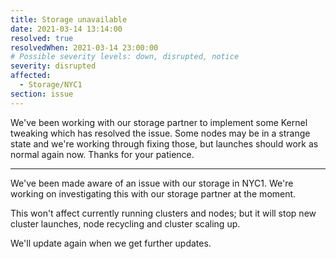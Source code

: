 ```yaml
---
title: Storage unavailable
date: 2021-03-14 13:14:00
resolved: true
resolvedWhen: 2021-03-14 23:00:00
# Possible severity levels: down, disrupted, notice
severity: disrupted
affected:
  - Storage/NYC1
section: issue
---
```


We've been working with our storage partner to implement some Kernel tweaking which has resolved the issue. Some nodes may be in a strange state and we're working through fixing those, but launches should work as normal again now. Thanks for your patience.

-----

We've been made aware of an issue with our storage in NYC1. We're working on investigating this with our storage partner
at the moment.

This won't affect currently running clusters and nodes; but it will stop new cluster launches, node recycling and
cluster scaling up.

We'll update again when we get further updates.
